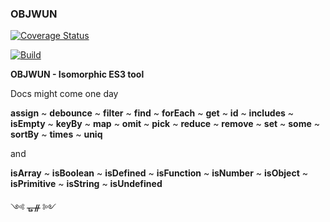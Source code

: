 ### OBJWUN

[![Coverage Status](https://coveralls.io/repos/github/fedeghe/objwun/badge.svg?branch=master)](https://coveralls.io/github/fedeghe/objwun?branch=master)

[![Build](https://travis-ci.org/fedeghe/objwun.svg?branch=master)](https://travis-ci.org/github/fedeghe/objwun?branch=master)


**OBJWUN - Isomorphic ES3 tool**

Docs might come one day  

**assign** ~ **debounce** ~ **filter** ~ **find** ~ **forEach** ~ **get** ~ **id** ~ **includes** ~ **isEmpty** ~ **keyBy** ~ **map** ~ **omit** ~ **pick** ~ **reduce** ~ **remove** ~ **set** ~ **some** ~ **sortBy** ~ **times** ~ **uniq**

 and  

**isArray** ~ **isBoolean** ~ **isDefined** ~ **isFunction** ~ **isNumber** ~ **isObject** ~ **isPrimitive** ~ **isString** ~ **isUndefined**  

༺ ᚗᚌ ༻

